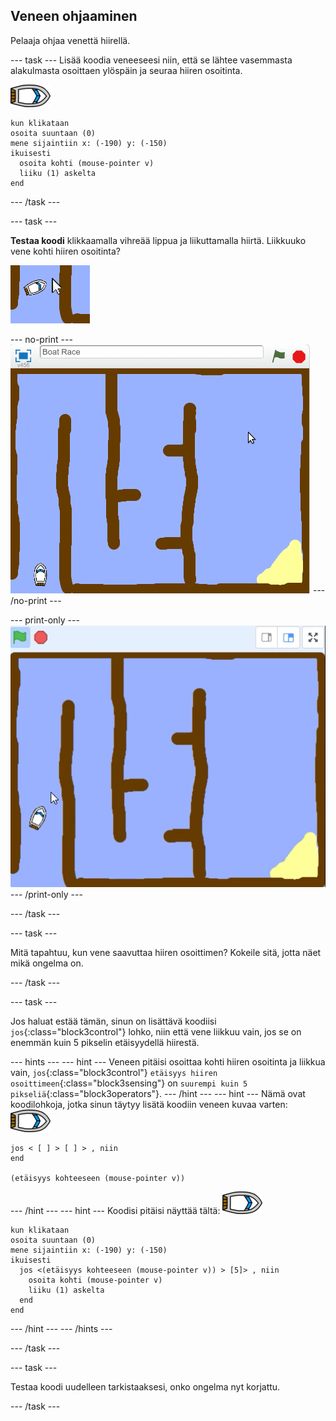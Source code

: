 ## Veneen ohjaaminen

Pelaaja ohjaa venettä hiirellä.

\--- task \--- Lisää koodia veneeseesi niin, että se lähtee vasemmasta alakulmasta osoittaen ylöspäin ja seuraa hiiren osoitinta.

![boat-sprite](images/boat_resize.png)

```blocks3
kun klikataan
osoita suuntaan (0)
mene sijaintiin x: (-190) y: (-150)
ikuisesti 
  osoita kohti (mouse-pointer v)
  liiku (1) askelta
end
```

\--- /task \---

\--- task \---

**Testaa koodi** klikkaamalla vihreää lippua ja liikuttamalla hiirtä. Liikkuuko vene kohti hiiren osoitinta?

![screenshot](images/boat-mouse.png)

\--- no-print \--- ![screenshot](images/boat-pointer-test-anim.gif) \--- /no-print \---

\--- print-only \--- ![screenshot](images/boat-pointer-test-anim.png) \--- /print-only \---

\--- /task \---

\--- task \---

Mitä tapahtuu, kun vene saavuttaa hiiren osoittimen? Kokeile sitä, jotta näet mikä ongelma on.

\--- /task \---

\--- task \---

Jos haluat estää tämän, sinun on lisättävä koodiisi `jos`{:class="block3control"} lohko, niin että vene liikkuu vain, jos se on enemmän kuin 5 pikselin etäisyydellä hiirestä.

\--- hints \--- \--- hint \--- Veneen pitäisi osoittaa kohti hiiren osoitinta ja liikkua vain, `jos`{:class="block3control"} `etäisyys hiiren osoittimeen`{:class="block3sensing"} on `suurempi kuin 5 pikseliä`{:class="block3operators"}. \--- /hint \--- \--- hint \--- Nämä ovat koodilohkoja, jotka sinun täytyy lisätä koodiin veneen kuvaa varten: ![boat-sprite](images/boat_resize.png)

```blocks3
jos < [ ] > [ ] > , niin
end

(etäisyys kohteeseen (mouse-pointer v))
```

\--- /hint \--- \--- hint \--- Koodisi pitäisi näyttää tältä: ![boat-sprite](images/boat_resize.png)

```blocks3
kun klikataan
osoita suuntaan (0)
mene sijaintiin x: (-190) y: (-150)
ikuisesti 
  jos <(etäisyys kohteeseen (mouse-pointer v)) > [5]> , niin 
    osoita kohti (mouse-pointer v)
    liiku (1) askelta
  end
end
```

\--- /hint \--- \--- /hints \---

\--- /task \---

\--- task \---

Testaa koodi uudelleen tarkistaaksesi, onko ongelma nyt korjattu.

\--- /task \---